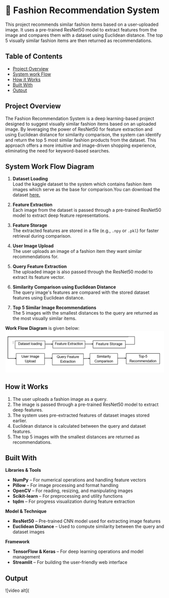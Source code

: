 # 👗 Fashion Recommendation System
This project recommends similar fashion items based on a user-uploaded image. It uses a pre-trained ResNet50 model to extract features from the image and compares them with a dataset using Euclidean distance. The top 5 visually similar fashion items are then returned as recommendations.
## Table of Contents

-  [Project Overview](#project-overview)  
-  [System work Flow](#system-work-flow-diagram)  
-  [How it Works](#how-it-works)  
-  [Built With](#built-with)
-  [Output](#output)
  
##  Project Overview

The Fashion Recommendation System is a deep learning-based project designed to suggest visually similar fashion items based on an uploaded image. By leveraging the power of ResNet50 for feature extraction and using Euclidean distance for similarity comparison, the system can identify and return the top 5 most similar fashion products from the dataset. This approach offers a more intuitive and image-driven shopping experience, eliminating the need for keyword-based searches.

## System Work Flow Diagram

1. **Dataset Loading**  
   Load the kaggle dataset to the system which contains fashion item images which serve as the base for comparison.You can download the dataset [here.](https://www.kaggle.com/datasets/paramaggarwal/fashion-product-images-small)

2. **Feature Extraction**  
   Each image from the dataset is passed through a pre-trained ResNet50 model to extract deep feature representations.

3. **Feature Storage**  
   The extracted features are stored in a file (e.g., `.npy` or `.pkl`) for faster retrieval during comparison.

4. **User Image Upload**  
   The user uploads an image of a fashion item they want similar recommendations for.

5. **Query Feature Extraction**  
   The uploaded image is also passed through the ResNet50 model to extract its feature vector.

6. **Similarity Comparison using Euclidean Distance**  
   The query image's features are compared with the stored dataset features using Euclidean distance.

7. **Top 5 Similar Image Recommendations**  
   The 5 images with the smallest distances to the query are returned as the most visually similar items.
   
**Work Flow Diagram** is given below:
![image alt](https://github.com/Sushree-ritu23/Fashion-Recommendation-System/blob/9bbc4be5544a96fdda975982ef871ed7d7645716/fashionrecommflow.png)

## How it Works
1. The user uploads a fashion image as a query.
2. The image is passed through a pre-trained ResNet50 model to extract deep features.
3. The system uses pre-extracted features of dataset images stored earlier.
4. Euclidean distance is calculated between the query and dataset features.
5. The top 5 images with the smallest distances are returned as recommendations.


##  Built With

**Libraries & Tools**  
- **NumPy** – For numerical operations and handling feature vectors  
- **Pillow** – For image processing and format handling  
- **OpenCV** – For reading, resizing, and manipulating images  
- **Scikit-learn** – For preprocessing and utility functions  
- **tqdm** – For progress visualization during feature extraction

**Model & Technique**  
- **ResNet50** – Pre-trained CNN model used for extracting image features  
- **Euclidean Distance** – Used to compute similarity between the query and dataset images

**Framework**  
- **TensorFlow & Keras** – For deep learning operations and model management  
- **Streamlit** – For building the user-friendly web interface

## Output
![video alt](
